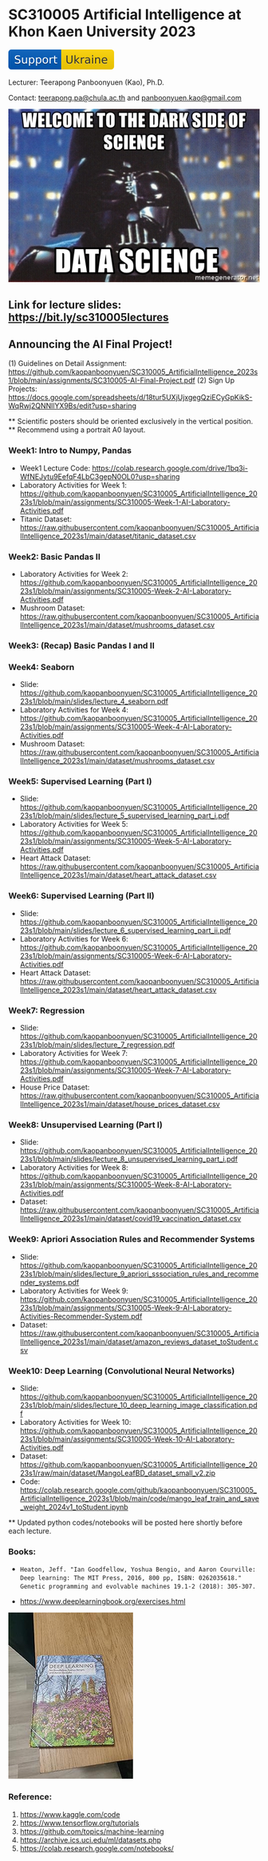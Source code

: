 # SC310005 Artificial Intelligence at Khon Kaen University 2023

[![Support-Ukraine](https://raw.githubusercontent.com/kaopanboonyuen/2110446_DataScience_2021s2/main/img/Support-Ukraine-FFD500.svg)](https://supportukrainenow.org/)

Lecturer: Teerapong Panboonyuen (Kao), Ph.D.

Contact: teerapong.pa@chula.ac.th and panboonyuen.kao@gmail.com

![alt text](https://github.com/kaopanboonyuen/2110446_DataScience_2021s2/raw/main/%20files/welcome-to-the-dark-side-of-science-data-science.jpeg "join ds")

## Link for lecture slides: https://bit.ly/sc310005lectures

## **Announcing the AI Final Project!**

(1) Guidelines on Detail Assignment: https://github.com/kaopanboonyuen/SC310005_ArtificialIntelligence_2023s1/blob/main/assignments/SC310005-AI-Final-Project.pdf
(2) Sign Up Projects: https://docs.google.com/spreadsheets/d/18tur5UXjUjxgegQziECyGpKikS-WqRwj2QNNllYX9Bs/edit?usp=sharing  

** Scientific posters should be oriented exclusively in the vertical position. 
** Recommend using a portrait A0 layout. 

### Week1: Intro to Numpy, Pandas

- Week1 Lecture Code: https://colab.research.google.com/drive/1bq3i-WfNEJytu9EefqF4LbC3gepN0OL0?usp=sharing
- Laboratory Activities for Week 1: https://github.com/kaopanboonyuen/SC310005_ArtificialIntelligence_2023s1/blob/main/assignments/SC310005-Week-1-AI-Laboratory-Activities.pdf
- Titanic Dataset: https://raw.githubusercontent.com/kaopanboonyuen/SC310005_ArtificialIntelligence_2023s1/main/dataset/titanic_dataset.csv

### Week2: Basic Pandas II

- Laboratory Activities for Week 2: https://github.com/kaopanboonyuen/SC310005_ArtificialIntelligence_2023s1/blob/main/assignments/SC310005-Week-2-AI-Laboratory-Activities.pdf
- Mushroom Dataset: https://raw.githubusercontent.com/kaopanboonyuen/SC310005_ArtificialIntelligence_2023s1/main/dataset/mushrooms_dataset.csv 

### Week3: (Recap) Basic Pandas I and II

### Week4: Seaborn

- Slide: https://github.com/kaopanboonyuen/SC310005_ArtificialIntelligence_2023s1/blob/main/slides/lecture_4_seaborn.pdf
- Laboratory Activities for Week 4: https://github.com/kaopanboonyuen/SC310005_ArtificialIntelligence_2023s1/blob/main/assignments/SC310005-Week-4-AI-Laboratory-Activities.pdf
- Mushroom Dataset: https://raw.githubusercontent.com/kaopanboonyuen/SC310005_ArtificialIntelligence_2023s1/main/dataset/mushrooms_dataset.csv 

### Week5: Supervised Learning (Part I)

- Slide: https://github.com/kaopanboonyuen/SC310005_ArtificialIntelligence_2023s1/blob/main/slides/lecture_5_supervised_learning_part_i.pdf
- Laboratory Activities for Week 5: https://github.com/kaopanboonyuen/SC310005_ArtificialIntelligence_2023s1/blob/main/assignments/SC310005-Week-5-AI-Laboratory-Activities.pdf
- Heart Attack Dataset: https://raw.githubusercontent.com/kaopanboonyuen/SC310005_ArtificialIntelligence_2023s1/main/dataset/heart_attack_dataset.csv

### Week6: Supervised Learning (Part II)

- Slide: https://github.com/kaopanboonyuen/SC310005_ArtificialIntelligence_2023s1/blob/main/slides/lecture_6_supervised_learning_part_ii.pdf
- Laboratory Activities for Week 6: https://github.com/kaopanboonyuen/SC310005_ArtificialIntelligence_2023s1/blob/main/assignments/SC310005-Week-6-AI-Laboratory-Activities.pdf
- Heart Attack Dataset: https://raw.githubusercontent.com/kaopanboonyuen/SC310005_ArtificialIntelligence_2023s1/main/dataset/heart_attack_dataset.csv

### Week7: Regression

- Slide: https://github.com/kaopanboonyuen/SC310005_ArtificialIntelligence_2023s1/blob/main/slides/lecture_7_regression.pdf
- Laboratory Activities for Week 7: https://github.com/kaopanboonyuen/SC310005_ArtificialIntelligence_2023s1/blob/main/assignments/SC310005-Week-7-AI-Laboratory-Activities.pdf
- House Price Dataset: https://raw.githubusercontent.com/kaopanboonyuen/SC310005_ArtificialIntelligence_2023s1/main/dataset/house_prices_dataset.csv 

### Week8: Unsupervised Learning (Part I)

- Slide: https://github.com/kaopanboonyuen/SC310005_ArtificialIntelligence_2023s1/blob/main/slides/lecture_8_unsupervised_learning_part_i.pdf
- Laboratory Activities for Week 8: https://github.com/kaopanboonyuen/SC310005_ArtificialIntelligence_2023s1/blob/main/assignments/SC310005-Week-8-AI-Laboratory-Activities.pdf
- Dataset: https://raw.githubusercontent.com/kaopanboonyuen/SC310005_ArtificialIntelligence_2023s1/main/dataset/covid19_vaccination_dataset.csv

### Week9: Apriori Association Rules and Recommender Systems

- Slide: https://github.com/kaopanboonyuen/SC310005_ArtificialIntelligence_2023s1/blob/main/slides/lecture_9_apriori_sssociation_rules_and_recommender_systems.pdf
- Laboratory Activities for Week 9: https://github.com/kaopanboonyuen/SC310005_ArtificialIntelligence_2023s1/blob/main/assignments/SC310005-Week-9-AI-Laboratory-Activities-Recommender-System.pdf
- Dataset: https://raw.githubusercontent.com/kaopanboonyuen/SC310005_ArtificialIntelligence_2023s1/main/dataset/amazon_reviews_dataset_toStudent.csv 

### Week10: Deep Learning (Convolutional Neural Networks)

- Slide: https://github.com/kaopanboonyuen/SC310005_ArtificialIntelligence_2023s1/blob/main/slides/lecture_10_deep_learning_image_classification.pdf
- Laboratory Activities for Week 10: https://github.com/kaopanboonyuen/SC310005_ArtificialIntelligence_2023s1/blob/main/assignments/SC310005-Week-10-AI-Laboratory-Activities.pdf 
- Dataset: https://github.com/kaopanboonyuen/SC310005_ArtificialIntelligence_2023s1/raw/main/dataset/MangoLeafBD_dataset_small_v2.zip 
- Code: https://colab.research.google.com/github/kaopanboonyuen/SC310005_ArtificialIntelligence_2023s1/blob/main/code/mango_leaf_train_and_save_weight_2024v1_toStudent.ipynb 

** Updated python codes/notebooks will be posted here shortly before each lecture.

### Books:

- ```Heaton, Jeff. "Ian Goodfellow, Yoshua Bengio, and Aaron Courville: Deep learning: The MIT Press, 2016, 800 pp, ISBN: 0262035618." Genetic programming and evolvable machines 19.1-2 (2018): 305-307.```

- https://www.deeplearningbook.org/exercises.html

![](https://github.com/kaopanboonyuen/SC310005_ArtificialIntelligence_2023s1/raw/main/img/dl_book_v2.jpg)

### Reference:

1. https://www.kaggle.com/code
2. https://www.tensorflow.org/tutorials
3. https://github.com/topics/machine-learning
4. https://archive.ics.uci.edu/ml/datasets.php
5. https://colab.research.google.com/notebooks/